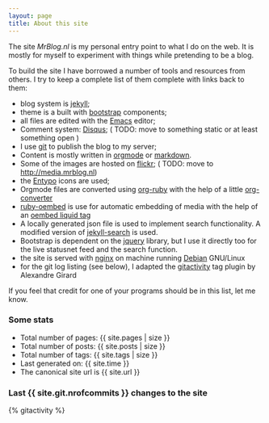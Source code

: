 ```yaml
---
layout: page
title: About this site
---
```


The site *MrBlog.nl* is my personal entry point to what I do on the
web. It is mostly for myself to experiment with things while
pretending to be a blog.

To build the site I have borrowed a number of tools and resources from
others. I try to keep a complete list of them complete with links back
to them:

* blog system is [jekyll][];
* theme is a built with [bootstrap][] components;
* all files are edited with the [Emacs][] editor;
* Comment system: [Disqus][]; ( TODO: move to something static or at least something open )
* I use [git][] to publish the blog to my server;
* Content is mostly written in [orgmode][] or [markdown][].
* Some of the images are hosted on [flickr][]; ( TODO: move to http://media.mrblog.nl)
* the [Entypo][] icons are used;
* Orgmode files are converted using [org-ruby][] with the help of a
  little [org-converter][]
* [ruby-oembed][] is use for automatic embedding of media with the
  help of an [oembed liquid tag][]
* A locally generated json file is used to implement search
  functionality. A modified version of
  [jekyll-search][] is used.
* Bootstrap is dependent on the [jquery][] library, but I use it
  directly too for the live statusnet feed and the search function.
* the site is served with [nginx][] on machine running [Debian][]
GNU/Linux
* for the git log listing (see below), I adapted the [gitactivity][]
  tag plugin by Alexandre Girard

If you feel that credit for one of your programs should be in this list, let me know.

[orgmode]:				http://orgmode.org "Your life in plain text"
[markdown]:				http://daringfireball.net/projects/markdown/ "Markdown"
[jekyll]:				http://jekyllrb.com "Simple, blog-aware, static sites"
[class72]:				http://alanwho.com/wordpress/72class/ "A theme for wordpress"
[disqus]:				http://disqus.com "Elevating the discussion"
[inove]:				http://www.neoease.com/inove/ "iNove wordpress theme"
[octopress]:			http://octopress.org "A blogging framework for hackers"
[git]:					http://git-scm.com
[flickr]:				http://flickr.com
[entypo]:				http://entypo.com
[bootstrap]:			http://getbootstrap.com
[org-ruby]:				https://github.com/bdewey/org-ruby
[org-converter]:		https://gist.github.com/abhiyerra/7377603
[ruby-oembed]:			https://github.com/judofyr/ruby-oembed/
[oembed liquid tag]:    https://gist.github.com/vanto/1455726
[nginx]:                http://nginx.org
[Debian]:               http://debian.org
[tapir]:                http://tapirgo.com
[jquery]:               http://jquery.com/
[Emacs]:                http://www.gnu.org/software/emacs/
[jekyll-search]:        https://github.com/mathaywarduk/jekyll-search
[gitactivity]:          https://gist.github.com/alx/730347

### Some stats

- Total number of pages: {{ site.pages | size }}
- Total number of posts: {{ site.posts | size }}
- Total number of tags: {{ site.tags | size }}
- Last generated on: {{ site.time }}
- The canonical site url is {{ site.url }}

### Last {{ site.git.nrofcommits }} changes to the site

{% gitactivity %}
